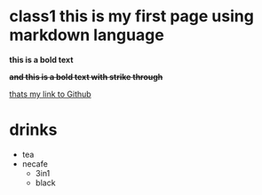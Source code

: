 # class1 this is my first page using markdown language 
**this is a bold text**

**~~and this is a bold text with strike through~~**

[thats my link to Github](https://github.com/Qusaiq)

# drinks
* tea
* necafe
  * 3in1
  * black
 
